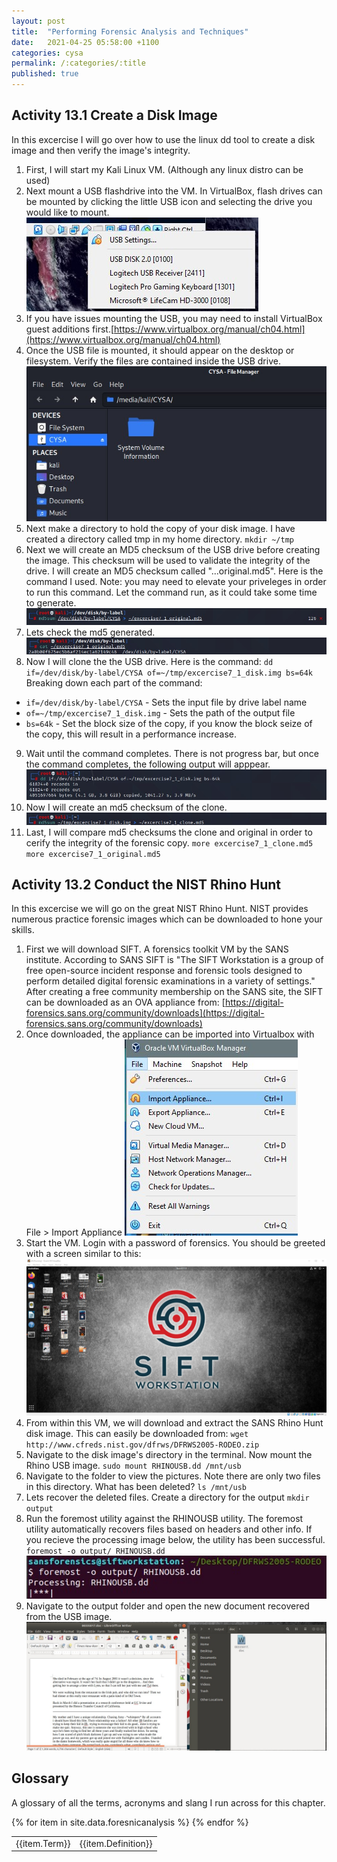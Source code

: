 ```yaml
---
layout: post
title:  "Performing Forensic Analysis and Techniques"
date:   2021-04-25 05:58:00 +1100
categories: cysa 
permalink: /:categories/:title
published: true
---
```


## Activity 13.1 Create a Disk Image
In this excercise I will go over how to use the linux dd tool to create a disk image and then verify the image's integrity.

1. First, I will start my Kali Linux VM. (Although any linux distro can be used)
2. Next mount a USB flashdrive into the VM. In VirtualBox, flash drives can be mounted by clicking the little USB icon and selecting the drive you would like to mount.
![Forensics](\assets\img\forensics.jpg) 
3. If you have issues mounting the USB, you may need to install VirtualBox guest additions first.[https://www.virtualbox.org/manual/ch04.html](https://www.virtualbox.org/manual/ch04.html)
4. Once the USB file is mounted, it should appear on the desktop or filesystem. Verify the files are contained inside the USB drive.
![Forensics](\assets\img\forensics2.jpg)
5. Next make a directory to hold the copy of your disk image. I have created a directory called tmp in my home directory.
`mkdir ~/tmp` 
6. Next we will create an MD5 checksum of the USB drive before creating the image. This checksum will be used to validate the integrity of the drive. 
I will create an MD5 checksum called "...original.md5". Here is the command I used. 
Note: you may need to elevate your priveleges in order to run this command. Let the command run, as it could take some time to generate. 
![Forensics](\assets\img\forensics4.jpg)
7. Lets check the md5 generated. 
![Forensics](\assets\img\forensics5.jpg)
8. Now I will clone the the USB drive. Here is the command:
`dd if=/dev/disk/by-label/CYSA of=~/tmp/excercise7_1_disk.img bs=64k`
Breaking down each part of the command:
* `if=/dev/disk/by-label/CYSA` - Sets the input file by drive label name
* `of=~/tmp/excercise7_1_disk.img` - Sets the path of the output file
* `bs=64k` - Set the block size of the copy, if you know the block seize of the copy, this will result in a performance increase.
9. Wait until the command completes. There is not progress bar, but once the command completes, the following output will apppear.
![Forensics](\assets\img\forensics6.jpg)
10. Now I will create an md5 checksum of the clone. 
![Forensics](\assets\img\forensics7.jpg)
11. Last, I will compare md5 checksums the clone and original in order to cerify the integrity of the forensic copy.
`more excercise7_1_clone.md5 `
`more excercise7_1_original.md5 `

## Activity 13.2 Conduct the NIST Rhino Hunt
In this excercise we will go on the great NIST Rhino Hunt. 
NIST provides numerous practice forensic images which can be downloaded to hone your skills.

1. First we will download SIFT. A forensics toolkit VM by the SANS institute. According to SANS SIFT is "The SIFT Workstation is a group of free open-source incident response and forensic tools designed to perform detailed digital forensic examinations in a variety of settings." After creating a free community membership on the SANS site, the SIFT can be downloaded as an OVA appliance from:
[https://digital-forensics.sans.org/community/downloads](https://digital-forensics.sans.org/community/downloads)
2. Once downloaded, the appliance can be imported into Virtualbox with File > Import Appliance
![Forensics](\assets\img\sift.jpg)
3. Start the VM. Login with a password of forensics. You should be greeted with a screen similar to this:
![Forensics](\assets\img\sift2.jpg) 
4. From within this VM, we will download and extract the SANS Rhino Hunt disk image. This can easily be downloaded from:
`wget http://www.cfreds.nist.gov/dfrws/DFRWS2005-RODEO.zip`
5. Navigate to the disk image's directory in the terminal. Now mount the Rhino USB image.
`sudo mount RHINOUSB.dd /mnt/usb`
6. Navigate to the folder to view the pictures. Note there are only two files in this directory. What has been deleted?
`ls /mnt/usb`
7. Lets recover the deleted files. Create a directory for the output
`mkdir output`
8. Run the foremost utility against the RHINOUSB utility. The foremost utility automatically recovers files based on headers and other info. If you recieve the processing image below, the utility has been successful.
`foremost -o output/ RHINOUSB.dd`
![Forensics](\assets\img\sift3.jpg) 
9. Navigate to the output folder and open the new document recovered from the USB image. 
![Forensics](\assets\img\sift4.jpg) 

## Glossary
A glossary of all the terms, acronyms and slang I run across for this chapter.

<table>
{% for item in site.data.foresnicanalysis %}
    <tr>
        <td>{{item.Term}}</td> 
        <td>{{item.Definition}}</td>
    </tr>
{% endfor %}
</table>
